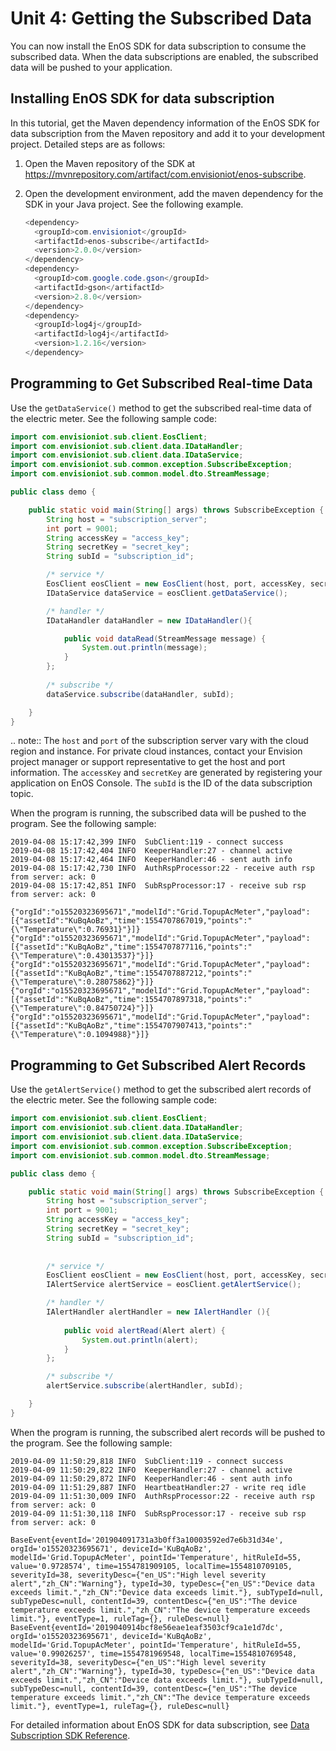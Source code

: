 # Unit 4: Getting the Subscribed Data

You can now install the EnOS SDK for data subscription to consume the subscribed data. When the data subscriptions are enabled, the subscribed data will be pushed to your application.

## Installing EnOS SDK for data subscription

In this tutorial, get the Maven dependency information of the EnOS SDK for data subscription from the Maven repository and add it to your development project. Detailed steps are as follows:

1. Open the Maven repository of the SDK at https://mvnrepository.com/artifact/com.envisioniot/enos-subscribe.

2. Open the development environment, add the maven dependency for the SDK in your Java project. See the following example.

   ```java
   <dependency>
     <groupId>com.envisioniot</groupId>
     <artifactId>enos-subscribe</artifactId>
     <version>2.0.0</version>
   </dependency>
   <dependency>
     <groupId>com.google.code.gson</groupId>
     <artifactId>gson</artifactId>
     <version>2.8.0</version>
   </dependency>
   <dependency>
     <groupId>log4j</groupId>
     <artifactId>log4j</artifactId>
     <version>1.2.16</version>
   </dependency>
   ```

## Programming to Get Subscribed Real-time Data

Use the `getDataService()` method to get the subscribed real-time data of the electric meter. See the following sample code:

```java
import com.envisioniot.sub.client.EosClient;
import com.envisioniot.sub.client.data.IDataHandler;
import com.envisioniot.sub.client.data.IDataService;
import com.envisioniot.sub.common.exception.SubscribeException;
import com.envisioniot.sub.common.model.dto.StreamMessage;

public class demo {

    public static void main(String[] args) throws SubscribeException {
        String host = "subscription_server";
        int port = 9001;
        String accessKey = "access_key";
        String secretKey = "secret_key";
        String subId = "subscription_id";

        /* service */
        EosClient eosClient = new EosClient(host, port, accessKey, secretKey);
        IDataService dataService = eosClient.getDataService();

        /* handler */
        IDataHandler dataHandler = new IDataHandler(){

            public void dataRead(StreamMessage message) {
                System.out.println(message);
            }
        };
        
        /* subscribe */
        dataService.subscribe(dataHandler, subId);

    }
}
```

.. note:: The `host` and `port` of the subscription server vary with the cloud region and instance. For private cloud instances, contact your Envision project manager or support representative to get the host and port information. The `accessKey` and `secretKey` are generated by registering your application on EnOS Console. The `subId` is the ID of the data subscription topic.

When the program is running, the subscribed data will be pushed to the program. See the following sample:

```
2019-04-08 15:17:42,399 INFO  SubClient:119 - connect success
2019-04-08 15:17:42,404 INFO  KeeperHandler:27 - channel active
2019-04-08 15:17:42,464 INFO  KeeperHandler:46 - sent auth info
2019-04-08 15:17:42,730 INFO  AuthRspProcessor:22 - receive auth rsp from server: ack: 0
2019-04-08 15:17:42,851 INFO  SubRspProcessor:17 - receive sub rsp from server: ack: 0

{"orgId":"o15520323695671","modelId":"Grid.TopupAcMeter","payload":[{"assetId":"KuBqAoBz","time":1554707867019,"points":"{\"Temperature\":0.76931}"}]}
{"orgId":"o15520323695671","modelId":"Grid.TopupAcMeter","payload":[{"assetId":"KuBqAoBz","time":1554707877116,"points":"{\"Temperature\":0.43013537}"}]}
{"orgId":"o15520323695671","modelId":"Grid.TopupAcMeter","payload":[{"assetId":"KuBqAoBz","time":1554707887212,"points":"{\"Temperature\":0.28075862}"}]}
{"orgId":"o15520323695671","modelId":"Grid.TopupAcMeter","payload":[{"assetId":"KuBqAoBz","time":1554707897318,"points":"{\"Temperature\":0.84750724}"}]}
{"orgId":"o15520323695671","modelId":"Grid.TopupAcMeter","payload":[{"assetId":"KuBqAoBz","time":1554707907413,"points":"{\"Temperature\":0.1094988}"}]}
```

## Programming to Get Subscribed Alert Records

Use the `getAlertService()` method to get the subscribed alert records of the electric meter. See the following sample code:

```java
import com.envisioniot.sub.client.EosClient;
import com.envisioniot.sub.client.data.IDataHandler;
import com.envisioniot.sub.client.data.IDataService;
import com.envisioniot.sub.common.exception.SubscribeException;
import com.envisioniot.sub.common.model.dto.StreamMessage;

public class demo {

    public static void main(String[] args) throws SubscribeException {
        String host = "subscription_server";
        int port = 9001;
        String accessKey = "access_key";
        String secretKey = "secret_key";
        String subId = "subscription_id";
        
        
		/* service */
        EosClient eosClient = new EosClient(host, port, accessKey, secretKey);
        IAlertService alertService = eosClient.getAlertService();

        /* handler */
        IAlertHandler alertHandler = new IAlertHandler (){
		
            public void alertRead(Alert alert) {
                System.out.println(alert);
            }
        };

        /* subscribe */
        alertService.subscribe(alertHandler, subId);

    }
}
```

When the program is running, the subscribed alert records will be pushed to the program. See the following sample:

```
2019-04-09 11:50:29,818 INFO  SubClient:119 - connect success
2019-04-09 11:50:29,822 INFO  KeeperHandler:27 - channel active
2019-04-09 11:50:29,872 INFO  KeeperHandler:46 - sent auth info
2019-04-09 11:51:29,887 INFO  HeartbeatHandler:27 - write req idle
2019-04-09 11:51:30,009 INFO  AuthRspProcessor:22 - receive auth rsp from server: ack: 0
2019-04-09 11:51:30,118 INFO  SubRspProcessor:17 - receive sub rsp from server: ack: 0

BaseEvent{eventId='201904091731a3b0ff3a10003592ed7e6b31d34e', orgId='o15520323695671', deviceId='KuBqAoBz', modelId='Grid.TopupAcMeter', pointId='Temperature', hitRuleId=55, value='0.9728574', time=1554781909105, localTime=1554810709105, severityId=38, severityDesc={"en_US":"High level severity alert","zh_CN":"Warning"}, typeId=30, typeDesc={"en_US":"Device data exceeds limit.","zh_CN":"Device data exceeds limit."}, subTypeId=null, subTypeDesc=null, contentId=39, contentDesc={"en_US":"The device temperature exceeds limit.","zh_CN":"The device temperature exceeds limit."}, eventType=1, ruleTag={}, ruleDesc=null}
BaseEvent{eventId='2019040914bcf8e56eae1eaf3503cf9ca1e1d7dc', orgId='o15520323695671', deviceId='KuBqAoBz', modelId='Grid.TopupAcMeter', pointId='Temperature', hitRuleId=55, value='0.99026257', time=1554781969548, localTime=1554810769548, severityId=38, severityDesc={"en_US":"High level severity alert","zh_CN":"Warning"}, typeId=30, typeDesc={"en_US":"Device data exceeds limit.","zh_CN":"Device data exceeds limit."}, subTypeId=null, subTypeDesc=null, contentId=39, contentDesc={"en_US":"The device temperature exceeds limit.","zh_CN":"The device temperature exceeds limit."}, eventType=1, ruleTag={}, ruleDesc=null}
```

For detailed information about EnOS SDK for data subscription, see [Data Subscription SDK Reference](https://www.envisioniot.com/docs/data-asset/en/latest/reference/data_subscription_sdk.html).

<!--end-->